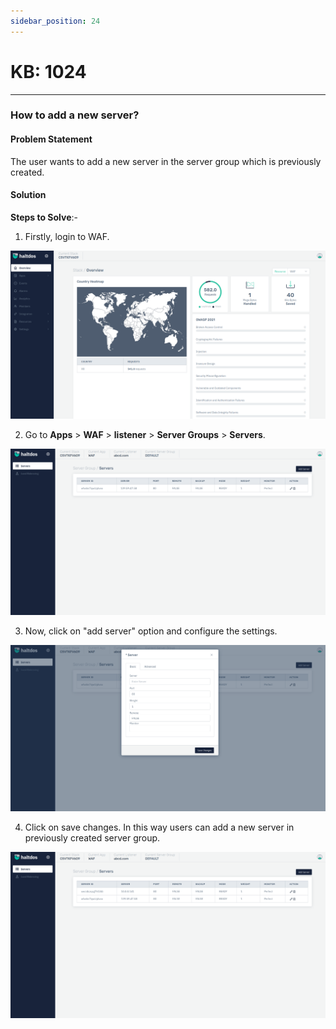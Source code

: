 ```yaml
---
sidebar_position: 24
---
```


# KB: 1024
-----------

### **How to add a new server?**

#### **Problem Statement**

The user wants to add a new server in the server group which is previously created.

#### **Solution**

**Steps to Solve**:-

1. Firstly, login to WAF.

![kb-1024](/img/waf/v7/kb/overview_kb_1024_1.png)

2. Go to  **Apps** > **WAF** > **listener** > **Server Groups** > **Servers**.

![kb-1024](/img/waf/v7/kb/servers_kb_1024_2.png)

3. Now, click on "add server" option and configure the settings.

![kb-1024](/img/waf/v7/kb/add_servers_kb_1024_3.png)

4. Click on save changes.
In this way users can add a new server in previously created server group.


![kb-1024](/img/waf/v7/kb/servers_kb_1024_4.png)



